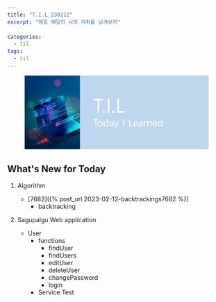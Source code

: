 ```yaml
---
title: "T.I.L_230212"
excerpt: "매일 매일의 나의 자취를 남겨보자"

categories:
  - til
tags:
  - til
---
```

<figure>
    <img src="/assets/images/til_image.png">
</figure>

## What's New for  Today   
1. Algorithm 
    - [7682]({% post_url 2023-02-12-backtrackings7682 %})
        - backtracking


2. Sagupalgu Web application
    - User
        - functions
            - findUser
            - findUsers
            - editUser
            - deleteUser
            - changePassword
            - login
        - Service Test

        